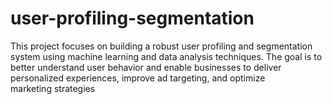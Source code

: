 # user-profiling-segmentation
This project focuses on building a robust user profiling and segmentation system using machine learning and data analysis techniques. The goal is to better understand user behavior and enable businesses to deliver personalized experiences, improve ad targeting, and optimize marketing strategies
